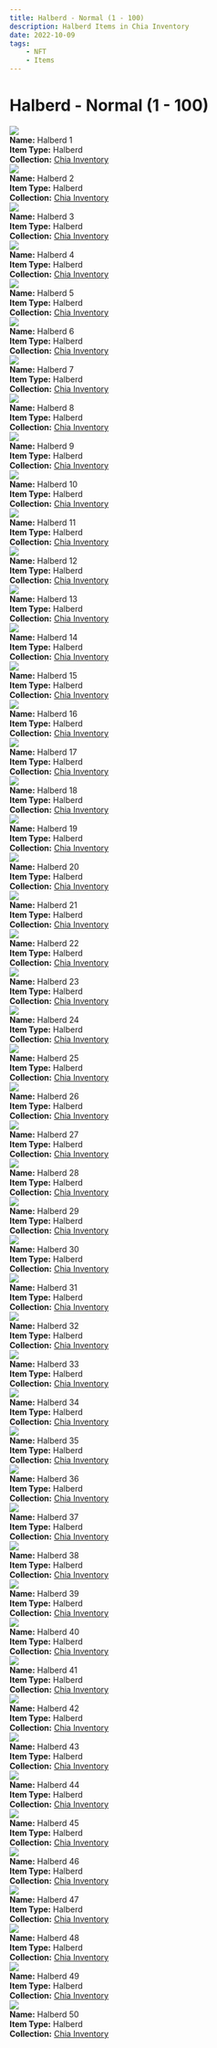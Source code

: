 ```yaml
---
title: Halberd - Normal (1 - 100)
description: Halberd Items in Chia Inventory
date: 2022-10-09
tags:
    - NFT
    - Items
---
```


# Halberd - Normal (1 - 100)
<div class="item_thumbnail">
<img loading="lazy" src="https://pnilv3h3e6pptmbrfc5aztyvpawi355sghd43ubwznhj6ga5hi.arweave.net/e1C67PsnnvmwMSi6DM8VeCyN97I-xx83QNstOnxgdOs"><br/>
<div><strong>Name:</strong> Halberd 1</div>
<div><strong>Item Type:</strong> Halberd</div>
<div><strong>Collection:</strong> <a href="https://www.spacescan.io/xch/nft/collection/col16fpva26fhdjp2echs3cr7c30gzl7qe67hu9grtsjcqldz354asjsyzp6wx">Chia Inventory</a></div>
</div>
<div class="item_thumbnail">
<img loading="lazy" src="https://nmqqgax3lhenjgiguonkbyrrddo7rt4h4a7hs67ilp5loasv.arweave.net/-ayEDAvtZyNSZBqOaoOIxGN34z4fgPnl76Fv6tw-JVw"><br/>
<div><strong>Name:</strong> Halberd 2</div>
<div><strong>Item Type:</strong> Halberd</div>
<div><strong>Collection:</strong> <a href="https://www.spacescan.io/xch/nft/collection/col16fpva26fhdjp2echs3cr7c30gzl7qe67hu9grtsjcqldz354asjsyzp6wx">Chia Inventory</a></div>
</div>
<div class="item_thumbnail">
<img loading="lazy" src="https://3vaat3at6gd2ccfnybhma3dzuew4xypo5q3d55eexxol2ls5lm.arweave.net/3UAJ7BPxh6EIrcBOwGx5oS3L4e7sNj70hL3cv-S5dW0"><br/>
<div><strong>Name:</strong> Halberd 3</div>
<div><strong>Item Type:</strong> Halberd</div>
<div><strong>Collection:</strong> <a href="https://www.spacescan.io/xch/nft/collection/col16fpva26fhdjp2echs3cr7c30gzl7qe67hu9grtsjcqldz354asjsyzp6wx">Chia Inventory</a></div>
</div>
<div class="item_thumbnail">
<img loading="lazy" src="https://lq3mupdynj4qlnkmnplhbiol5yvxithwulbh26qj7lg7j24d.arweave.net/XDbKPHhqeQW1TGvWcKHL7it0-TPaiwn16C-frN9OuDk"><br/>
<div><strong>Name:</strong> Halberd 4</div>
<div><strong>Item Type:</strong> Halberd</div>
<div><strong>Collection:</strong> <a href="https://www.spacescan.io/xch/nft/collection/col16fpva26fhdjp2echs3cr7c30gzl7qe67hu9grtsjcqldz354asjsyzp6wx">Chia Inventory</a></div>
</div>
<div class="item_thumbnail">
<img loading="lazy" src="https://bb7o5l3dogdkt3azvcb6jqxqxr4m3sr5xbtdgnghitfdsnaw5wkq.arweave.net/CH7ur2NxhqnsGaiD5MLwvHjNyj24ZjM0x0TKOTQW7ZU"><br/>
<div><strong>Name:</strong> Halberd 5</div>
<div><strong>Item Type:</strong> Halberd</div>
<div><strong>Collection:</strong> <a href="https://www.spacescan.io/xch/nft/collection/col16fpva26fhdjp2echs3cr7c30gzl7qe67hu9grtsjcqldz354asjsyzp6wx">Chia Inventory</a></div>
</div>
<div class="item_thumbnail">
<img loading="lazy" src="https://zietrm6ot7bxnsq4zrdidlysoee73pfl7nq6flgf5foiujkdlm.arweave.net/ygk4s86fw3bKHMxGga8ScQn9vKv7Y_eKsxelciiVDW0"><br/>
<div><strong>Name:</strong> Halberd 6</div>
<div><strong>Item Type:</strong> Halberd</div>
<div><strong>Collection:</strong> <a href="https://www.spacescan.io/xch/nft/collection/col16fpva26fhdjp2echs3cr7c30gzl7qe67hu9grtsjcqldz354asjsyzp6wx">Chia Inventory</a></div>
</div>
<div class="item_thumbnail">
<img loading="lazy" src="https://2wcvmxbnehizrfbrsulkxswrl7brtwx5hcshzltbbwqjhrru.arweave.net/1YVWXC0h0ZiUMZUWq8-rRX8MZ2v04pHy_uYQ2gk8Y0s"><br/>
<div><strong>Name:</strong> Halberd 7</div>
<div><strong>Item Type:</strong> Halberd</div>
<div><strong>Collection:</strong> <a href="https://www.spacescan.io/xch/nft/collection/col16fpva26fhdjp2echs3cr7c30gzl7qe67hu9grtsjcqldz354asjsyzp6wx">Chia Inventory</a></div>
</div>
<div class="item_thumbnail">
<img loading="lazy" src="https://bzi4nwq5wdzku7j7wfdh4ny33zw6lyzr6zjqf5hvygw2nxdc.arweave.net/DlHG2h2w8qp9P7FGfjcb3m3l4zH2UwL09-cGt_ptxiQ"><br/>
<div><strong>Name:</strong> Halberd 8</div>
<div><strong>Item Type:</strong> Halberd</div>
<div><strong>Collection:</strong> <a href="https://www.spacescan.io/xch/nft/collection/col16fpva26fhdjp2echs3cr7c30gzl7qe67hu9grtsjcqldz354asjsyzp6wx">Chia Inventory</a></div>
</div>
<div class="item_thumbnail">
<img loading="lazy" src="https://t7djusjeibljraoyo236rs6lewmrsyxxrswjqwoafu2q5eas.arweave.net/n8aa_SSRAVpiB2Ha36MvLJZkZYveMrJhZwC01DpA-SI"><br/>
<div><strong>Name:</strong> Halberd 9</div>
<div><strong>Item Type:</strong> Halberd</div>
<div><strong>Collection:</strong> <a href="https://www.spacescan.io/xch/nft/collection/col16fpva26fhdjp2echs3cr7c30gzl7qe67hu9grtsjcqldz354asjsyzp6wx">Chia Inventory</a></div>
</div>
<div class="item_thumbnail">
<img loading="lazy" src="https://vafw3esttqodxegj7b544rzz5bbkwc6umrevo4oqbbygwkqm.arweave.net/qAttklOc-HDuQyfh7zkc56EKrC9Rk--SVdx0AhwayoM"><br/>
<div><strong>Name:</strong> Halberd 10</div>
<div><strong>Item Type:</strong> Halberd</div>
<div><strong>Collection:</strong> <a href="https://www.spacescan.io/xch/nft/collection/col16fpva26fhdjp2echs3cr7c30gzl7qe67hu9grtsjcqldz354asjsyzp6wx">Chia Inventory</a></div>
</div>
<div class="item_thumbnail">
<img loading="lazy" src="https://rzydim5jdvckrthjfkyiidv5zdtk3s5kt2wjim7jdeqghpie.arweave.net/jnA0M6kd_RKjM6SqwhA69yOaty6-qerJQz6RkgY70EM"><br/>
<div><strong>Name:</strong> Halberd 11</div>
<div><strong>Item Type:</strong> Halberd</div>
<div><strong>Collection:</strong> <a href="https://www.spacescan.io/xch/nft/collection/col16fpva26fhdjp2echs3cr7c30gzl7qe67hu9grtsjcqldz354asjsyzp6wx">Chia Inventory</a></div>
</div>
<div class="item_thumbnail">
<img loading="lazy" src="https://b7nvlomuhwm45koetsmnt4plyefrbf3xdq6foybeay2jbetv.arweave.net/D9tVuZQ9mc6pxJyY2fHrwQsQl-3ccPFdgJAY-0kJJ1A"><br/>
<div><strong>Name:</strong> Halberd 12</div>
<div><strong>Item Type:</strong> Halberd</div>
<div><strong>Collection:</strong> <a href="https://www.spacescan.io/xch/nft/collection/col16fpva26fhdjp2echs3cr7c30gzl7qe67hu9grtsjcqldz354asjsyzp6wx">Chia Inventory</a></div>
</div>
<div class="item_thumbnail">
<img loading="lazy" src="https://t2pvsbu24qsmki6rgyyqr6h5cijfvaguqcuptqrw26x2gtu2ra.arweave.net/np9ZBprkJMUj0TYxCPj9EhJagNSAqPnCNtevo06ai_I"><br/>
<div><strong>Name:</strong> Halberd 13</div>
<div><strong>Item Type:</strong> Halberd</div>
<div><strong>Collection:</strong> <a href="https://www.spacescan.io/xch/nft/collection/col16fpva26fhdjp2echs3cr7c30gzl7qe67hu9grtsjcqldz354asjsyzp6wx">Chia Inventory</a></div>
</div>
<div class="item_thumbnail">
<img loading="lazy" src="https://nekqyujpdjg4t2y3famgraex3fneplgu6gi7vagztgkpbzjz4u.arweave.net/aRUMUS8aTcnrGy-gYaICX2VpHrNTxkfqA2ZmU8OU55U"><br/>
<div><strong>Name:</strong> Halberd 14</div>
<div><strong>Item Type:</strong> Halberd</div>
<div><strong>Collection:</strong> <a href="https://www.spacescan.io/xch/nft/collection/col16fpva26fhdjp2echs3cr7c30gzl7qe67hu9grtsjcqldz354asjsyzp6wx">Chia Inventory</a></div>
</div>
<div class="item_thumbnail">
<img loading="lazy" src="https://s3mp3gxjf7wkitg2ggurlpmd43z2fdqfcyvahtpxiozftjpque.arweave.net/ltj9mukv7KRM2jGpFb2D5vOijgUWKgPN90OyWaXwo-c"><br/>
<div><strong>Name:</strong> Halberd 15</div>
<div><strong>Item Type:</strong> Halberd</div>
<div><strong>Collection:</strong> <a href="https://www.spacescan.io/xch/nft/collection/col16fpva26fhdjp2echs3cr7c30gzl7qe67hu9grtsjcqldz354asjsyzp6wx">Chia Inventory</a></div>
</div>
<div class="item_thumbnail">
<img loading="lazy" src="https://j44wbkjewwkcujo6opya2oxdjl3kbwdcagokq35ki6nhplia.arweave.net/TzlgqSS1-lCol3nPwDTrjSvag2GIBnKhvqke_ad60AI"><br/>
<div><strong>Name:</strong> Halberd 16</div>
<div><strong>Item Type:</strong> Halberd</div>
<div><strong>Collection:</strong> <a href="https://www.spacescan.io/xch/nft/collection/col16fpva26fhdjp2echs3cr7c30gzl7qe67hu9grtsjcqldz354asjsyzp6wx">Chia Inventory</a></div>
</div>
<div class="item_thumbnail">
<img loading="lazy" src="https://o43lcwg32lbri4jnaktgg5yd3xfvomk6dug4zia3lnlllhqi.arweave.net/dzaxWNvSwxRxLQKmY3cD-3ct-XMV4dDcygG1tW-tZ4I"><br/>
<div><strong>Name:</strong> Halberd 17</div>
<div><strong>Item Type:</strong> Halberd</div>
<div><strong>Collection:</strong> <a href="https://www.spacescan.io/xch/nft/collection/col16fpva26fhdjp2echs3cr7c30gzl7qe67hu9grtsjcqldz354asjsyzp6wx">Chia Inventory</a></div>
</div>
<div class="item_thumbnail">
<img loading="lazy" src="https://cz5xi5hr4wyhxlg22bgm7g2b62vy7tt4uac5o6icvqtx5iyx.arweave.net/Fnt0d_PHlsHus2tBMz5tB9quPznygBdd5AqwnfqMX-w"><br/>
<div><strong>Name:</strong> Halberd 18</div>
<div><strong>Item Type:</strong> Halberd</div>
<div><strong>Collection:</strong> <a href="https://www.spacescan.io/xch/nft/collection/col16fpva26fhdjp2echs3cr7c30gzl7qe67hu9grtsjcqldz354asjsyzp6wx">Chia Inventory</a></div>
</div>
<div class="item_thumbnail">
<img loading="lazy" src="https://zdziqzrtkxr54b4v2w57luqgfgrbabiol6nobricgxt2umjvem.arweave.net/yPKI_ZjNV494HldW79dIGKaIQBQ5fmuDFAjXnqjE1I8"><br/>
<div><strong>Name:</strong> Halberd 19</div>
<div><strong>Item Type:</strong> Halberd</div>
<div><strong>Collection:</strong> <a href="https://www.spacescan.io/xch/nft/collection/col16fpva26fhdjp2echs3cr7c30gzl7qe67hu9grtsjcqldz354asjsyzp6wx">Chia Inventory</a></div>
</div>
<div class="item_thumbnail">
<img loading="lazy" src="https://inodut2r2iislvyyorasn4ft4kt3w4ymawdi3zgwijrw62a.arweave.net/Q1w6T1HSESXXGHRBJvCz4_qe7cwwFho3k1-k_J-jb2g"><br/>
<div><strong>Name:</strong> Halberd 20</div>
<div><strong>Item Type:</strong> Halberd</div>
<div><strong>Collection:</strong> <a href="https://www.spacescan.io/xch/nft/collection/col16fpva26fhdjp2echs3cr7c30gzl7qe67hu9grtsjcqldz354asjsyzp6wx">Chia Inventory</a></div>
</div>
<div class="item_thumbnail">
<img loading="lazy" src="https://sscrshwngvyspizmb3ih7gyvbhzw5bebdbwkksqq7yswxmi2zbhq.arweave.net/lIUZHs01cSejLA7Qf5sVCfNuhIEYbKVKEP4la7EayE8"><br/>
<div><strong>Name:</strong> Halberd 21</div>
<div><strong>Item Type:</strong> Halberd</div>
<div><strong>Collection:</strong> <a href="https://www.spacescan.io/xch/nft/collection/col16fpva26fhdjp2echs3cr7c30gzl7qe67hu9grtsjcqldz354asjsyzp6wx">Chia Inventory</a></div>
</div>
<div class="item_thumbnail">
<img loading="lazy" src="https://bxugcx4csnzwbrmziqy4iny7pcexvtbiaea4pnpqw4sgmlavilyq.arweave.net/DehhX4KTc2DFmUQxxDcfeIl6zCgBAce18LckZiwVQvE"><br/>
<div><strong>Name:</strong> Halberd 22</div>
<div><strong>Item Type:</strong> Halberd</div>
<div><strong>Collection:</strong> <a href="https://www.spacescan.io/xch/nft/collection/col16fpva26fhdjp2echs3cr7c30gzl7qe67hu9grtsjcqldz354asjsyzp6wx">Chia Inventory</a></div>
</div>
<div class="item_thumbnail">
<img loading="lazy" src="https://55soxpfforfzglpoaigqvwe7ajhqq64dsrqjg66pc52mf3h2.arweave.net/7-2TrvKV0S5Mt7gINCtifAk8Ie4OUYJN7_zxd0wuz6o"><br/>
<div><strong>Name:</strong> Halberd 23</div>
<div><strong>Item Type:</strong> Halberd</div>
<div><strong>Collection:</strong> <a href="https://www.spacescan.io/xch/nft/collection/col16fpva26fhdjp2echs3cr7c30gzl7qe67hu9grtsjcqldz354asjsyzp6wx">Chia Inventory</a></div>
</div>
<div class="item_thumbnail">
<img loading="lazy" src="https://4rydlhmtc6sdbouq4wav3gdrvabfvxbeln2ccwhrctun3cha.arweave.net/5H_A1nZMXpDC6k-OWBXZhxqAJa3CRbdCFY8RTo3Yj_g"><br/>
<div><strong>Name:</strong> Halberd 24</div>
<div><strong>Item Type:</strong> Halberd</div>
<div><strong>Collection:</strong> <a href="https://www.spacescan.io/xch/nft/collection/col16fpva26fhdjp2echs3cr7c30gzl7qe67hu9grtsjcqldz354asjsyzp6wx">Chia Inventory</a></div>
</div>
<div class="item_thumbnail">
<img loading="lazy" src="https://ihlkbdu6szhogvieytttywrv3unycygwuna63utq6d5tyn3hdrtq.arweave.net/Qdagjp6WTuNVBMTnPFo13RuBYNajQe3ScPD7PDdnHGc"><br/>
<div><strong>Name:</strong> Halberd 25</div>
<div><strong>Item Type:</strong> Halberd</div>
<div><strong>Collection:</strong> <a href="https://www.spacescan.io/xch/nft/collection/col16fpva26fhdjp2echs3cr7c30gzl7qe67hu9grtsjcqldz354asjsyzp6wx">Chia Inventory</a></div>
</div>
<div class="item_thumbnail">
<img loading="lazy" src="https://cemmesmwu6oagxtalger4xwnnwnk4wuwakk23viiywkkyqfi.arweave.net/ERjCSZannANeYFmJHl7NbZquWpYCla3V-CMW-UrECoU"><br/>
<div><strong>Name:</strong> Halberd 26</div>
<div><strong>Item Type:</strong> Halberd</div>
<div><strong>Collection:</strong> <a href="https://www.spacescan.io/xch/nft/collection/col16fpva26fhdjp2echs3cr7c30gzl7qe67hu9grtsjcqldz354asjsyzp6wx">Chia Inventory</a></div>
</div>
<div class="item_thumbnail">
<img loading="lazy" src="https://62ngaet2zzbegmj7ity3jfwhtzhrgb2it4vfdc667ezbybcj.arweave.net/9ppgEnrOQkMxP-0TxtJbHnk8TB0ifKlGL3vkyHAR_J4"><br/>
<div><strong>Name:</strong> Halberd 27</div>
<div><strong>Item Type:</strong> Halberd</div>
<div><strong>Collection:</strong> <a href="https://www.spacescan.io/xch/nft/collection/col16fpva26fhdjp2echs3cr7c30gzl7qe67hu9grtsjcqldz354asjsyzp6wx">Chia Inventory</a></div>
</div>
<div class="item_thumbnail">
<img loading="lazy" src="https://tspvjkhyi6o3rl44feaf4gnuub33g2557jdtt4ry73zuujqu.arweave.net/nJ9UqPhHnbivnCkAXh_m0oHeza736Rzny_-OP7zSiYU"><br/>
<div><strong>Name:</strong> Halberd 28</div>
<div><strong>Item Type:</strong> Halberd</div>
<div><strong>Collection:</strong> <a href="https://www.spacescan.io/xch/nft/collection/col16fpva26fhdjp2echs3cr7c30gzl7qe67hu9grtsjcqldz354asjsyzp6wx">Chia Inventory</a></div>
</div>
<div class="item_thumbnail">
<img loading="lazy" src="https://fetjj56itjy4kuembkiekaclq245prcsmyjehv33giaqlltegm.arweave.net/KSaU98iaccVQjAqQRQBLhr_nXxFJmEkPXezIBBa5kM4"><br/>
<div><strong>Name:</strong> Halberd 29</div>
<div><strong>Item Type:</strong> Halberd</div>
<div><strong>Collection:</strong> <a href="https://www.spacescan.io/xch/nft/collection/col16fpva26fhdjp2echs3cr7c30gzl7qe67hu9grtsjcqldz354asjsyzp6wx">Chia Inventory</a></div>
</div>
<div class="item_thumbnail">
<img loading="lazy" src="https://6d2dy42xxc5hlpce6hr5kaqufamcwifiqevepdj5cv34qdst6apa.arweave.net/8PQ8c1e4unW8RPHj1QIUKBgrIKiBKkeNPRV3yA5T8B4"><br/>
<div><strong>Name:</strong> Halberd 30</div>
<div><strong>Item Type:</strong> Halberd</div>
<div><strong>Collection:</strong> <a href="https://www.spacescan.io/xch/nft/collection/col16fpva26fhdjp2echs3cr7c30gzl7qe67hu9grtsjcqldz354asjsyzp6wx">Chia Inventory</a></div>
</div>
<div class="item_thumbnail">
<img loading="lazy" src="https://3u25ljbuy3kxdedj4xytfmswtkydjcylsmsqm5zu3nuggbendg6a.arweave.net/3TXVpDTG1XGQaeXxMrJWmrA0iwuTJQZ3NNtoYwSNGbw"><br/>
<div><strong>Name:</strong> Halberd 31</div>
<div><strong>Item Type:</strong> Halberd</div>
<div><strong>Collection:</strong> <a href="https://www.spacescan.io/xch/nft/collection/col16fpva26fhdjp2echs3cr7c30gzl7qe67hu9grtsjcqldz354asjsyzp6wx">Chia Inventory</a></div>
</div>
<div class="item_thumbnail">
<img loading="lazy" src="https://pn7fiushcv2hpxxey6tdhvw7ffz7q5uevcwefmj4vya6ccro.arweave.net/e35UUkcVdHfe5MemM9bfKXP4doSorEKxPK4B4__Qouo"><br/>
<div><strong>Name:</strong> Halberd 32</div>
<div><strong>Item Type:</strong> Halberd</div>
<div><strong>Collection:</strong> <a href="https://www.spacescan.io/xch/nft/collection/col16fpva26fhdjp2echs3cr7c30gzl7qe67hu9grtsjcqldz354asjsyzp6wx">Chia Inventory</a></div>
</div>
<div class="item_thumbnail">
<img loading="lazy" src="https://4ogfe3iv4noqrujzfryn3wnzfgw25yoxzxg56cdpbhqre7my.arweave.net/44x_SbRXjXQjR-OS-xw3dm5Ka2u4dfNzd8IbwnhEn2Y"><br/>
<div><strong>Name:</strong> Halberd 33</div>
<div><strong>Item Type:</strong> Halberd</div>
<div><strong>Collection:</strong> <a href="https://www.spacescan.io/xch/nft/collection/col16fpva26fhdjp2echs3cr7c30gzl7qe67hu9grtsjcqldz354asjsyzp6wx">Chia Inventory</a></div>
</div>
<div class="item_thumbnail">
<img loading="lazy" src="https://ylwiw5capxry6pgk5oerroul5uco46r6azujszw6m6mtd7cbs4.arweave.net/wuyLdEB94488yuuJGLqL7QTuej4GaJlm3meZM-fxBl4"><br/>
<div><strong>Name:</strong> Halberd 34</div>
<div><strong>Item Type:</strong> Halberd</div>
<div><strong>Collection:</strong> <a href="https://www.spacescan.io/xch/nft/collection/col16fpva26fhdjp2echs3cr7c30gzl7qe67hu9grtsjcqldz354asjsyzp6wx">Chia Inventory</a></div>
</div>
<div class="item_thumbnail">
<img loading="lazy" src="https://jvabmfk6g5jj5c43gz3yxeu2phcnxqgavemf4a63shecmcmv.arweave.net/TUAWFV43Up6LmzZ_3i5KaecTbwMCpGF-4D25HIJgmVE"><br/>
<div><strong>Name:</strong> Halberd 35</div>
<div><strong>Item Type:</strong> Halberd</div>
<div><strong>Collection:</strong> <a href="https://www.spacescan.io/xch/nft/collection/col16fpva26fhdjp2echs3cr7c30gzl7qe67hu9grtsjcqldz354asjsyzp6wx">Chia Inventory</a></div>
</div>
<div class="item_thumbnail">
<img loading="lazy" src="https://u4wrdpkvzghofzhugku54qedjnlcolj63qvhek257wcyzvdrjfmq.arweave.net/py0RvVXJjuLk9DKp3kCDS1YnLT7cKnIrXf2FjNRxSVk"><br/>
<div><strong>Name:</strong> Halberd 36</div>
<div><strong>Item Type:</strong> Halberd</div>
<div><strong>Collection:</strong> <a href="https://www.spacescan.io/xch/nft/collection/col16fpva26fhdjp2echs3cr7c30gzl7qe67hu9grtsjcqldz354asjsyzp6wx">Chia Inventory</a></div>
</div>
<div class="item_thumbnail">
<img loading="lazy" src="https://pczwv4oodvevxrbgwugyjrcvnfxrosu5htxecobg42cehssq.arweave.net/eLNq8c4_dSVvEJrUNhMRVaW8XSp-087kE4JuaEQ8pQ4"><br/>
<div><strong>Name:</strong> Halberd 37</div>
<div><strong>Item Type:</strong> Halberd</div>
<div><strong>Collection:</strong> <a href="https://www.spacescan.io/xch/nft/collection/col16fpva26fhdjp2echs3cr7c30gzl7qe67hu9grtsjcqldz354asjsyzp6wx">Chia Inventory</a></div>
</div>
<div class="item_thumbnail">
<img loading="lazy" src="https://a3vnk5kj5zjdevoelv5z5uqm4m3seovzhob5wm6pzguiree4.arweave.net/BurV_dUnuU-jJV_xF17ntIM4zciOrk7g9szz8moiJCc"><br/>
<div><strong>Name:</strong> Halberd 38</div>
<div><strong>Item Type:</strong> Halberd</div>
<div><strong>Collection:</strong> <a href="https://www.spacescan.io/xch/nft/collection/col16fpva26fhdjp2echs3cr7c30gzl7qe67hu9grtsjcqldz354asjsyzp6wx">Chia Inventory</a></div>
</div>
<div class="item_thumbnail">
<img loading="lazy" src="https://6rbfjwtnklnotubc3orjw3yidmadixpbpibwmzvs7zv6ktgyy4.arweave.net/9EJU2m1S2unQItuim28I-GwA0XeF6A2Zmsv5r5UzYx0"><br/>
<div><strong>Name:</strong> Halberd 39</div>
<div><strong>Item Type:</strong> Halberd</div>
<div><strong>Collection:</strong> <a href="https://www.spacescan.io/xch/nft/collection/col16fpva26fhdjp2echs3cr7c30gzl7qe67hu9grtsjcqldz354asjsyzp6wx">Chia Inventory</a></div>
</div>
<div class="item_thumbnail">
<img loading="lazy" src="https://javjke32ks425doajveodtcn2zdjjizdeudwoetj6vqicodqo4.arweave.net/_SCqVE3pUua6NwE1I4cxN1kaUoyMlB2cSafVggThwd8"><br/>
<div><strong>Name:</strong> Halberd 40</div>
<div><strong>Item Type:</strong> Halberd</div>
<div><strong>Collection:</strong> <a href="https://www.spacescan.io/xch/nft/collection/col16fpva26fhdjp2echs3cr7c30gzl7qe67hu9grtsjcqldz354asjsyzp6wx">Chia Inventory</a></div>
</div>
<div class="item_thumbnail">
<img loading="lazy" src="https://5w7tdqi6wycuifej3w2yvrctfskgjkuxbi7hj5ve3ljjrs3qcq.arweave.net/7b8xwR62BUQUid21isRTLJRkqpcKPnT2pNrSmMtwF_A"><br/>
<div><strong>Name:</strong> Halberd 41</div>
<div><strong>Item Type:</strong> Halberd</div>
<div><strong>Collection:</strong> <a href="https://www.spacescan.io/xch/nft/collection/col16fpva26fhdjp2echs3cr7c30gzl7qe67hu9grtsjcqldz354asjsyzp6wx">Chia Inventory</a></div>
</div>
<div class="item_thumbnail">
<img loading="lazy" src="https://zjhwop66c4ozucavkwztva4su4y4ecdl66sowysmeqaxbefl.arweave.net/yk9nP94XHZoIFVWz_OoOSpzHCCGv3pOtiTCQBc-JCrk"><br/>
<div><strong>Name:</strong> Halberd 42</div>
<div><strong>Item Type:</strong> Halberd</div>
<div><strong>Collection:</strong> <a href="https://www.spacescan.io/xch/nft/collection/col16fpva26fhdjp2echs3cr7c30gzl7qe67hu9grtsjcqldz354asjsyzp6wx">Chia Inventory</a></div>
</div>
<div class="item_thumbnail">
<img loading="lazy" src="https://urychth3pqc2sghcdkzwzfes2o7ti44tb2qkkshqoxjqucgine.arweave.net/pHAjzPt8BakY4hqzbJSS0780c5_MOoKVI8HXTCgjIaU"><br/>
<div><strong>Name:</strong> Halberd 43</div>
<div><strong>Item Type:</strong> Halberd</div>
<div><strong>Collection:</strong> <a href="https://www.spacescan.io/xch/nft/collection/col16fpva26fhdjp2echs3cr7c30gzl7qe67hu9grtsjcqldz354asjsyzp6wx">Chia Inventory</a></div>
</div>
<div class="item_thumbnail">
<img loading="lazy" src="https://s5afxaoxljyh4zcq4ls4n7hkv4lshrp7db7yvimc6uvooi4i.arweave.net/l0BbgddacH5kUOLlxv_zqrxc-jxf8Y_f4qhgvUq5yOI"><br/>
<div><strong>Name:</strong> Halberd 44</div>
<div><strong>Item Type:</strong> Halberd</div>
<div><strong>Collection:</strong> <a href="https://www.spacescan.io/xch/nft/collection/col16fpva26fhdjp2echs3cr7c30gzl7qe67hu9grtsjcqldz354asjsyzp6wx">Chia Inventory</a></div>
</div>
<div class="item_thumbnail">
<img loading="lazy" src="https://vl6zeegzxf3xwvhg47wt7ewdq2bhldhlzfqevh5wmvqlks3nun2a.arweave.net/qv2SENm5d3tU5uftP5LDhoJ1jOvJYEqftmVgtUtto3Q"><br/>
<div><strong>Name:</strong> Halberd 45</div>
<div><strong>Item Type:</strong> Halberd</div>
<div><strong>Collection:</strong> <a href="https://www.spacescan.io/xch/nft/collection/col16fpva26fhdjp2echs3cr7c30gzl7qe67hu9grtsjcqldz354asjsyzp6wx">Chia Inventory</a></div>
</div>
<div class="item_thumbnail">
<img loading="lazy" src="https://yralxowwb27m3zt4yedbfe2zr2pcnacfyzhy6blvawrufoty.arweave.net/xEC7utYOvs3mfMEGE_-pNZjp4mgEXGT48FdQWjQrp4A"><br/>
<div><strong>Name:</strong> Halberd 46</div>
<div><strong>Item Type:</strong> Halberd</div>
<div><strong>Collection:</strong> <a href="https://www.spacescan.io/xch/nft/collection/col16fpva26fhdjp2echs3cr7c30gzl7qe67hu9grtsjcqldz354asjsyzp6wx">Chia Inventory</a></div>
</div>
<div class="item_thumbnail">
<img loading="lazy" src="https://q3it2e2nze7wkd6ddepvenxjpg24e3kzcs4xgkjk66k42quedq.arweave.net/htE9E03JP2UPwxkfUjbpebXCb_VkUuXMpKveVzUKEHE"><br/>
<div><strong>Name:</strong> Halberd 47</div>
<div><strong>Item Type:</strong> Halberd</div>
<div><strong>Collection:</strong> <a href="https://www.spacescan.io/xch/nft/collection/col16fpva26fhdjp2echs3cr7c30gzl7qe67hu9grtsjcqldz354asjsyzp6wx">Chia Inventory</a></div>
</div>
<div class="item_thumbnail">
<img loading="lazy" src="https://ih56wicslfwmhzd72bpf36gbflxfpvtj2zcnpr2wpdgjxjrsyq.arweave.net/QfvrIFJZbMPkf9BeXfjBKu5X1mnWRNfHVnjMm6Yyx-I"><br/>
<div><strong>Name:</strong> Halberd 48</div>
<div><strong>Item Type:</strong> Halberd</div>
<div><strong>Collection:</strong> <a href="https://www.spacescan.io/xch/nft/collection/col16fpva26fhdjp2echs3cr7c30gzl7qe67hu9grtsjcqldz354asjsyzp6wx">Chia Inventory</a></div>
</div>
<div class="item_thumbnail">
<img loading="lazy" src="https://nmgtqyvi4wjr5ze4lpikqjewzo4xn4dm43rwxtunxoqvbqd4.arweave.net/aw04Yqj_lkx7_knFvQqCSWy7l28Gzm42vOjbuhU_MB8"><br/>
<div><strong>Name:</strong> Halberd 49</div>
<div><strong>Item Type:</strong> Halberd</div>
<div><strong>Collection:</strong> <a href="https://www.spacescan.io/xch/nft/collection/col16fpva26fhdjp2echs3cr7c30gzl7qe67hu9grtsjcqldz354asjsyzp6wx">Chia Inventory</a></div>
</div>
<div class="item_thumbnail">
<img loading="lazy" src="https://2hi2ssawebmsbx67vpmckelrbe2qifxxxq5zrj246hrozn3qbxwa.arweave.net/0dGpSBYgWSDf36vYJRFxCTUEFve8O5inXPHi7LdwDew"><br/>
<div><strong>Name:</strong> Halberd 50</div>
<div><strong>Item Type:</strong> Halberd</div>
<div><strong>Collection:</strong> <a href="https://www.spacescan.io/xch/nft/collection/col16fpva26fhdjp2echs3cr7c30gzl7qe67hu9grtsjcqldz354asjsyzp6wx">Chia Inventory</a></div>
</div>


